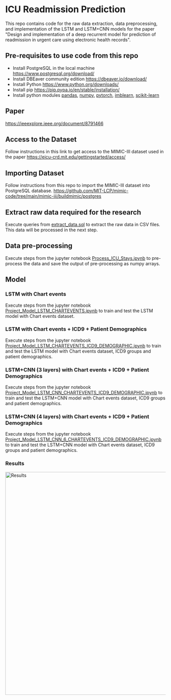 # ICU Readmission Prediction

 This repo contains code for the raw data extraction, data preprocessing, and implementation of the LSTM and LSTM+CNN models for the paper "Design and implementation of a deep recurrent model for prediction of readmission in urgent care using electronic health records".

## Pre-requisites to use code from this repo

- Install PostgreSQL in the local machine <https://www.postgresql.org/download/>
- Install DBEaver community edition <https://dbeaver.io/download/>
- Install Python <https://www.python.org/downloads/>
- Install pip <https://pip.pypa.io/en/stable/installation/>
- Install python modules [pandas](https://pandas.pydata.org/docs/getting_started/install.html#installing-from-pypi), [numpy](https://numpy.org/install/), [pytorch](https://pytorch.org/get-started/locally/#start-locally), [imblearn](https://pypi.org/project/imblearn/), [scikit-learn](https://scikit-learn.org/stable/install.html)


## Paper

<https://ieeexplore.ieee.org/document/8791466>

## Access to the Dataset

Follow instructions in this link to get access to the MIMIC-III dataset used in the paper <https://eicu-crd.mit.edu/gettingstarted/access/>

## Importing Dataset

Follow instructions from this repo to import the MIMIC-III dataset into PostgreSQL database. <https://github.com/MIT-LCP/mimic-code/tree/main/mimic-iii/buildmimic/postgres>

## Extract raw data required for the research

Execute queries from [extract_data.sql](/extract_data.sql)  to extract the raw data in CSV files. This data will be processed in the next step. 

## Data pre-processing

Execute steps from the jupyter notebook [Process_ICU_Stays.ipynb](/Process_ICU_Stays.ipynb) to pre-process the data and save the output of pre-processing as numpy arrays.

## Model

### LSTM with Chart events

Execute steps from the jupyter notebook [Project_Model_LSTM_CHARTEVENTS.ipynb](/Project_Model_LSTM_CHARTEVENTS.ipynb) to train and test the LSTM model with Chart events dataset.

### LSTM  with Chart events + ICD9 + Patient Demographics

Execute steps from the jupyter notebook [Project_Model_LSTM_CHARTEVENTS_ICD9_DEMOGRAPHIC.ipynb](/Project_Model_LSTM_CHARTEVENTS_ICD9_DEMOGRAPHIC.ipynb) to train and test the LSTM model with Chart events dataset, ICD9 groups and patient demographics.

### LSTM+CNN (3 layers)  with Chart events + ICD9 + Patient Demographics

Execute steps from the jupyter notebook [Project_Model_LSTM_CNN_CHARTEVENTS_ICD9_DEMOGRAPHIC.ipynb](/Project_Model_LSTM_CNN_CHARTEVENTS_ICD9_DEMOGRAPHIC.ipynb) to train and test the LSTM+CNN model with Chart events dataset, ICD9 groups and patient demographics.

### LSTM+CNN (4 layers)  with Chart events + ICD9 + Patient Demographics

Execute steps from the jupyter notebook [Project_Model_LSTM_CNN_6_CHARTEVENTS_ICD9_DEMOGRAPHIC.ipynb](/Project_Model_LSTM_CNN_6_CHARTEVENTS_ICD9_DEMOGRAPHIC.ipynb) to train and test the LSTM+CNN model with Chart events dataset, ICD9 groups and patient demographics.

### Results


<img width="700" alt="Results" src="https://user-images.githubusercontent.com/5384400/167064222-d7611143-090c-4408-b87d-3890f3d97462.png">
